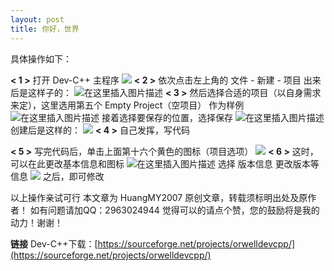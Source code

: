 ```yaml
---
layout: post
title: 你好，世界
---
```


具体操作如下：

**< 1 >**
打开 Dev-C++ 主程序
![](https://img-blog.csdnimg.cn/20200315155018520.PNG?x-oss-process=image/watermark,type_ZmFuZ3poZW5naGVpdGk,shadow_10,text_aHR0cHM6Ly9ibG9nLmNzZG4ubmV0L0h1YW5nTVkyMDA3,size_16,color_FFFFFF,t_70)
**< 2 >**
依次点击左上角的 文件 - 新建 - 项目
出来后是这样子的：
![在这里插入图片描述](https://img-blog.csdnimg.cn/20200315155609379.PNG?x-oss-process=image/watermark,type_ZmFuZ3poZW5naGVpdGk,shadow_10,text_aHR0cHM6Ly9ibG9nLmNzZG4ubmV0L0h1YW5nTVkyMDA3,size_16,color_FFFFFF,t_70)
**< 3 >**
然后选择合适的项目（以自身需求来定），这里选用第五个 Empty Project（空项目） 作为样例
![在这里插入图片描述](https://img-blog.csdnimg.cn/20200315160727360.PNG?x-oss-process=image/watermark,type_ZmFuZ3poZW5naGVpdGk,shadow_10,text_aHR0cHM6Ly9ibG9nLmNzZG4ubmV0L0h1YW5nTVkyMDA3,size_16,color_FFFFFF,t_70)
接着选择要保存的位置，选择保存
![在这里插入图片描述](https://img-blog.csdnimg.cn/20200315161052885.PNG?x-oss-process=image/watermark,type_ZmFuZ3poZW5naGVpdGk,shadow_10,text_aHR0cHM6Ly9ibG9nLmNzZG4ubmV0L0h1YW5nTVkyMDA3,size_16,color_FFFFFF,t_70)
创建后是这样的：
![](https://img-blog.csdnimg.cn/20200315161212610.PNG?x-oss-process=image/watermark,type_ZmFuZ3poZW5naGVpdGk,shadow_10,text_aHR0cHM6Ly9ibG9nLmNzZG4ubmV0L0h1YW5nTVkyMDA3,size_16,color_FFFFFF,t_70)
**< 4 >**
自己发挥，写代码

**< 5 >**
写完代码后，单击上面第十六个黄色的图标（项目选项）
![](https://img-blog.csdnimg.cn/20200315163256430.jpg?x-oss-process=image/watermark,type_ZmFuZ3poZW5naGVpdGk,shadow_10,text_aHR0cHM6Ly9ibG9nLmNzZG4ubmV0L0h1YW5nTVkyMDA3,size_16,color_FFFFFF,t_70)
**< 6 >**
这时，可以在此更改基本信息和图标
![在这里插入图片描述](https://img-blog.csdnimg.cn/20200315163703250.PNG?x-oss-process=image/watermark,type_ZmFuZ3poZW5naGVpdGk,shadow_10,text_aHR0cHM6Ly9ibG9nLmNzZG4ubmV0L0h1YW5nTVkyMDA3,size_16,color_FFFFFF,t_70)
选择 版本信息 更改版本等信息
![](https://img-blog.csdnimg.cn/20200315163954324.PNG?x-oss-process=image/watermark,type_ZmFuZ3poZW5naGVpdGk,shadow_10,text_aHR0cHM6Ly9ibG9nLmNzZG4ubmV0L0h1YW5nTVkyMDA3,size_16,color_FFFFFF,t_70)
之后，即可修改


以上操作亲试可行
本文章为 HuangMY2007 原创文章，转载须标明出处及原作者！
如有问题请加QQ：2963024944
觉得可以的请点个赞，您的鼓励将是我的动力！谢谢！



**链接**
Dev-C++下载：[https://sourceforge.net/projects/orwelldevcpp/](https://sourceforge.net/projects/orwelldevcpp/) 
